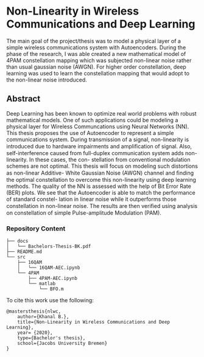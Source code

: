 # Non-Linearity in Wireless Communications and Deep Learning

The main goal of the project/thesis was to model a physical layer of a simple wireless communications
system with Autoencoders. During the phase of the research, I was able created a new mathematical model of 4PAM
constellation mapping which was subjected non-linear noise rather than usual gaussian noise (AWGN). 
For higher order constellation, deep learning was used to learn the constellation mapping that would adopt 
to the non-linear noise introduced.

## Abstract

Deep Learning has been known to optimize real world problems with robust
mathematical models. One of such applications could be modeling a physical
layer for Wireless Communcations using Neural Networks (NN). This thesis
proposes the use of Autoencoder to represent a simple communications system.
During transmission of a signal, non-linearity is introduced due to hardware
impairments and ampliﬁcation of signal. Also, self-interference caused from
full-duplex communication system adds non-linearity. In these cases, the con-
stellation from conventional modulation schemes are not optimal.
This thesis will focus on modeling such distortions as non-linear Additive-
White Gaussian Noise (AWGN) channel and ﬁnding the optimal constellation
to overcome this non-linearity using deep learning methods. The quality of
the NN is assessed with the help of Bit Error Rate (BER) plots. We see
that the Autoencoder is able to match the performance of standard constel-
lation in linear noise while it outperforms those constellation in non-linear
noise. The results are then veriﬁed using analysis on constellation of simple
Pulse-amplitude Modulation (PAM).

### Repository Content

```
├── docs
│   └── Bachelors-Thesis-BK.pdf
├── README.md
└── src
    ├── 16QAM
    │   └── 16QAM-AEC.ipynb
    └── 4PAM
        ├── 4PAM-AEC.ipynb
        └── matlab
            └── BFO.m
```

To cite this work use the following:

```
@mastersthesis{nlwc,
    author={Khanal B.},
    title={Non-Linearity in Wireless Communications and Deep Learning},
    year= {2020},
    type={Bachelor's thesis},
    school={Jacobs University Bremen}
}
```
